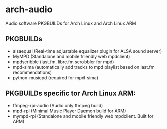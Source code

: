 # arch-audio

Audio software PKGBUILDs for Arch Linux and Arch Linux ARM

## PKGBUILDs
* alsaequal (Real-time adjustable equalizer plugin for ALSA sound server)
* MyMPD (Standalone and mobile friendly web mpdclient)
* mpdscribble (last.fm, libre.fm scrobbler for mpd)
* mpd-sima (automatically add tracks to mpd playlist based on last.fm recommendations)
* python-musicpd (required for mpd-sima)

## PKGBUILDs specific tor Arch Linux ARM:
* ffmpeg-rpi-audio (Audio only ffmpeg build)
* mpd-rpi (Minimal Music Player Daemon build for ARM)
* mympd-rpi (Standalone and mobile friendly web mpdclient. Built for ARM)

